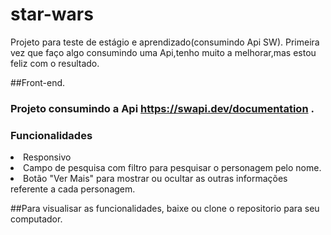 # star-wars
Projeto para teste de estágio e aprendizado(consumindo Api SW).
Primeira vez que faço algo consumindo uma Api,tenho muito a melhorar,mas estou feliz com o resultado.

##Front-end.
### Projeto consumindo a Api https://swapi.dev/documentation .

### Funcionalidades
 <li>Responsivo</li>
 <li>Campo de pesquisa com filtro para pesquisar o personagem pelo nome.</li>
 <li>Botão "Ver Mais" para mostrar ou ocultar as outras informações referente a cada personagem.</li>

##Para visualisar as funcionalidades, baixe ou clone o repositorio para seu computador.

